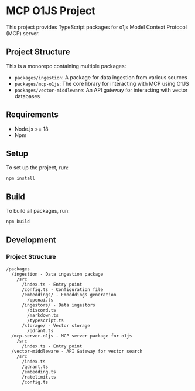 # MCP O1JS Project

This project provides TypeScript packages for o1js Model Context Protocol (MCP) server.

## Project Structure

This is a monorepo containing multiple packages:

- `packages/ingestion`: A package for data ingestion from various sources
- `packages/mcp-o1js`: The core library for interacting with MCP using O1JS
- `packages/vector-middleware`: An API gateway for interacting with vector databases

## Requirements

- Node.js >= 18
- Npm

## Setup

To set up the project, run:

```bash
npm install
```

## Build

To build all packages, run:

```bash
npm build
```

## Development

### Project Structure

```
/packages
  /ingestion - Data ingestion package
    /src
      /index.ts - Entry point
      /config.ts - Configuration file
      /embeddings/ - Embeddings generation
        /openai.ts
      /ingestors/ - Data ingestors
        /discord.ts
        /markdown.ts
        /typescript.ts
      /storage/ - Vector storage
        /qdrant.ts
  /mcp-server-o1js - MCP server package for o1js
    /src
      /index.ts - Entry point
  /vector-middleware - API Gateway for vector search
    /src
      /index.ts
      /qdrant.ts
      /embedding.ts
      /ratelimit.ts
      /config.ts
```
